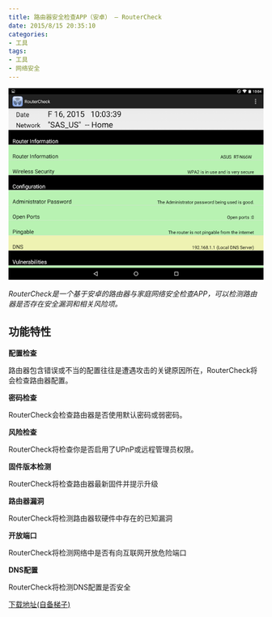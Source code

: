 ```yaml
---
title: 路由器安全检查APP（安卓） – RouterCheck
date: 2015/8/15 20:35:10
categories:
- 工具
tags:
- 工具
- 网络安全
---
```


![](/pictures/RouterCheck/14328011155278.png)

*RouterCheck是一个基于安卓的路由器与家庭网络安全检查APP，可以检测路由器是否存在安全漏洞和相关风险项。*

功能特性
----

**配置检查**

路由器包含错误或不当的配置往往是遭遇攻击的关键原因所在，RouterCheck将会检查路由器配置。

**密码检查**

RouterCheck会检查路由器是否使用默认密码或弱密码。

**风险检查**

RouterCheck将检查你是否启用了UPnP或远程管理员权限。

**固件版本检测**
<!--more-->
RouterCheck将检查路由器最新固件并提示升级

**路由器漏洞**

RouterCheck将检测路由器软硬件中存在的已知漏洞

**开放端口**

RouterCheck将检测网络中是否有向互联网开放危险端口

**DNS配置**

RouterCheck将检测DNS配置是否安全


[下载地址(自备梯子)](https://play.google.com/store/apps/details?id=com.Sericon.RouterCheck.client.android&hl=en)